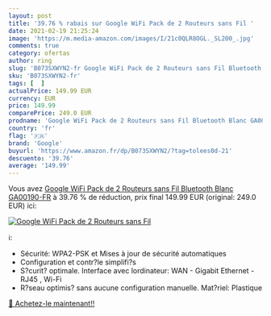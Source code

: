 ```yaml
---
layout: post
title: '39.76 % rabais sur Google WiFi Pack de 2 Routeurs sans Fil '
date: 2021-02-19 21:25:24
image: 'https://m.media-amazon.com/images/I/21c0QLR8OGL._SL200_.jpg'
comments: true
category: ofertas
author: ring
slug: 'B073SXWYN2-fr Google WiFi Pack de 2 Routeurs sans Fil Bluetooth Blanc...'
sku: 'B073SXWYN2-fr'
tags: [  ]
actualPrice: 149.99 EUR
currency: EUR
price: 149.99
comparePrice: 249.0 EUR
prodname: 'Google WiFi Pack de 2 Routeurs sans Fil Bluetooth Blanc GA00190-FR'
country: 'fr'
flag: '🇫🇷'
brand: 'Google'
buyurl: 'https://www.amazon.fr/dp/B073SXWYN2/?tag=tolees0d-21'
descuento: '39.76'
average: '149.99'
---
```


Vous avez [Google WiFi Pack de 2 Routeurs sans Fil Bluetooth Blanc GA00190-FR](https://www.amazon.fr/dp/B073SXWYN2/?tag=tolees0d-21)  à  39.76 % de réduction, prix final  149.99 EUR (original: 249.0 EUR) ici:

[![Google WiFi Pack de 2 Routeurs sans Fil ](https://m.media-amazon.com/images/I/21c0QLR8OGL._SL200_.jpg)](https://www.amazon.fr/dp/B073SXWYN2/?tag=tolees0d-21)

ℹ️:

- Sécurité: WPA2-PSK et Mises à jour de sécurité automatiques
- Configuration et contr?le simplifi?s
- S?curit? optimale. Interface avec lordinateur: WAN - Gigabit Ethernet - RJ45 , Wi-Fi
- R?seau optimis? sans aucune configuration manuelle. Mat?riel: Plastique

[🛒 Achetez-le maintenant!!](https://www.amazon.fr/dp/B073SXWYN2/?tag=tolees0d-21)

